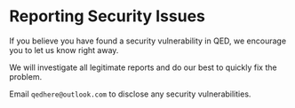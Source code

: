 # Reporting Security Issues

If you believe you have found a security vulnerability in QED, we encourage you to let us know right away.

We will investigate all legitimate reports and do our best to quickly fix the problem.

Email `qedhere@outlook.com` to disclose any security vulnerabilities.
